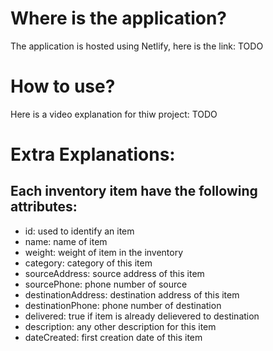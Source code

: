 # Where is the application?

The application is hosted using Netlify, here is the link: TODO

# How to use?

Here is a video explanation for thiw project: TODO

# Extra Explanations:

## Each inventory item have the following attributes:

- id: used to identify an item
- name: name of item
- weight: weight of item in the inventory
- category: category of this item
- sourceAddress: source address of this item
- sourcePhone: phone number of source
- destinationAddress: destination address of this item
- destinationPhone: phone number of destination
- delivered: true if item is already delievered to destination
- description: any other description for this item
- dateCreated: first creation date of this item
